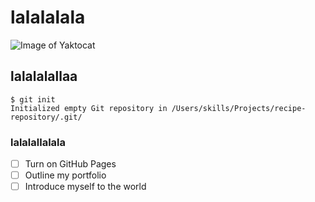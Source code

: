 # lalalalala
![Image of Yaktocat](https://octodex.github.com/images/yaktocat.png)
## lalalalallaa
```
$ git init
Initialized empty Git repository in /Users/skills/Projects/recipe-repository/.git/
```
### lalalallalala
- [ ] Turn on GitHub Pages
- [ ] Outline my portfolio
- [ ] Introduce myself to the world
